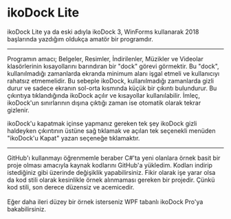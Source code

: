 # ikoDock Lite


ikoDock Lite ya da eski adıyla ikoDock 3, WinForms kullanarak 2018 başlarında yazdığım oldukça amatör bir programdır.


***
Programın amacı; Belgeler, Resimler, İndirilenler, Müzikler ve Videolar klasörlerinin kısayollarını barındıran bir "dock" görevi görmektir.
Bu "dock", kullanılmadığı zamanlarda ekranda minimum alanı işgal etmeli ve kullanıcıyı rahatsız etmemelidir. Bu sebeple ikoDock,
kullanılmadığı zamanlarda gizli durur ve sadece ekranın sol-orta kısmında küçük bir çıkıntı bulundurur. Bu çıkıntıya tıklandığında
ikoDock açılır ve kısayollar kullanılabilir. İmleç, ikoDock'un sınırlarının dışına çıktığı zaman ise otomatik olarak tekrar gizlenir.


ikoDock'u kapatmak içinse yapmanız gereken tek şey ikoDock gizli haldeyken çıkıntının üstüne sağ tıklamak ve açılan tek seçenekli menüden 
"ikoDock'u Kapat" yazan seçeneğe tıklamaktır.


***
GitHub'ı kullanmayı öğrenmemle beraber C#'ta yeni olanlara örnek basit bir proje olması amacıyla kaynak kodlarını GitHub'a yükledim. 
Kodları indirip istediğiniz gibi üzerinde değişiklik yapabilirsiniz. Fikir olarak işe yarar olsa da kod stili olarak kesinlikle 
örnek alınmaması gereken bir projedir. Çünkü kod stili, son derece düzensiz ve acemicedir. <br><br>
Eğer daha ileri düzey bir örnek isterseniz WPF tabanlı ikoDock Pro'ya bakabilirsiniz.
